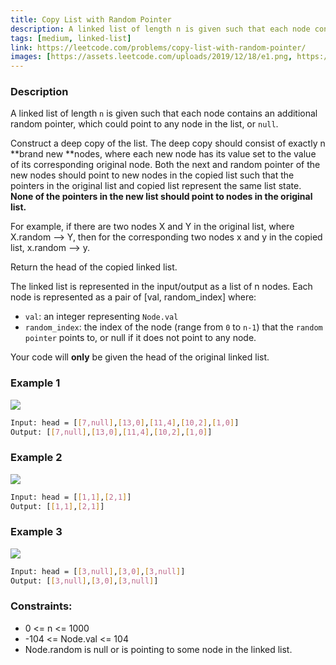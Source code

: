 ```yaml
---
title: Copy List with Random Pointer
description: A linked list of length n is given such that each node contains an additional random pointer, which could point to any node in the list, or null.
tags: [medium, linked-list]
link: https://leetcode.com/problems/copy-list-with-random-pointer/
images: [https://assets.leetcode.com/uploads/2019/12/18/e1.png, https://assets.leetcode.com/uploads/2019/12/18/e2.png, https://assets.leetcode.com/uploads/2019/12/18/e3.png]
---
```


### Description

A linked list of length `n` is given such that each node contains an additional random pointer, which could point to any node in the list, or `null`.

Construct a deep copy of the list. The deep copy should consist of exactly n **brand new **nodes, where each new node has its value set to the value of its corresponding original node. Both the next and random pointer of the new nodes should point to new nodes in the copied list such that the pointers in the original list and copied list represent the same list state. **None of the pointers in the new list should point to nodes in the original list.**

For example, if there are two nodes X and Y in the original list, where X.random --> Y, then for the corresponding two nodes x and y in the copied list, x.random --> y.

Return the head of the copied linked list.

The linked list is represented in the input/output as a list of n nodes. Each node is represented as a pair of [val, random_index] where:

- `val`: an integer representing `Node.val`
- `random_index`: the index of the node (range from `0` to `n-1`) that the `random pointer` points to, or null if it does not point to any node.

Your code will **only** be given the head of the original linked list.

### Example 1

![](https://assets.leetcode.com/uploads/2019/12/18/e1.png)

```bash
Input: head = [[7,null],[13,0],[11,4],[10,2],[1,0]]
Output: [[7,null],[13,0],[11,4],[10,2],[1,0]]
```

### Example 2

![](https://assets.leetcode.com/uploads/2019/12/18/e2.png)


```bash
Input: head = [[1,1],[2,1]]
Output: [[1,1],[2,1]]
```

### Example 3

![](https://assets.leetcode.com/uploads/2019/12/18/e3.png)

```bash
Input: head = [[3,null],[3,0],[3,null]]
Output: [[3,null],[3,0],[3,null]]
```

### Constraints:

- 0 <= n <= 1000
- -104 <= Node.val <= 104
- Node.random is null or is pointing to some node in the linked list.